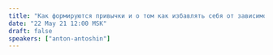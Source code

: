 ```yaml
---
title: "Как формируются привычки и о том как избавлять себя от зависимости с помощью самоанализа и ПФУ"
date: "22 May 21 12:00 MSK"
draft: false
speakers: ["anton-antoshin"]
---
```

